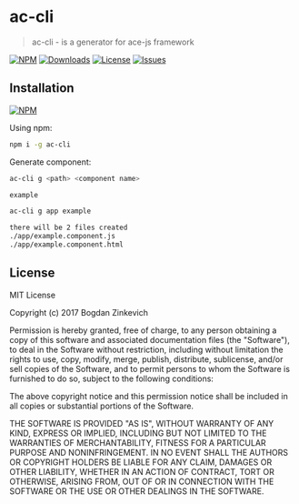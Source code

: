 # ac-cli

  > ac-cli - is a generator for ace-js framework

[![NPM](https://img.shields.io/npm/v/ac-cli.svg)](https://www.npmjs.com/package/ac-cli)
[![Downloads](https://img.shields.io/npm/dm/ac-cli.svg)](http://npm-stat.com/charts.html?package=ac-cli)
[![License](https://img.shields.io/github/license/DeanNeal/ac-cli.svg?style=flat-square)](https://npmjs.org/package/ac-cli)
[![Issues](https://img.shields.io/github/issues/DeanNeal/ac-cli.svg?style=flat-square)](https://github.com/DeanNeal/ac-cli/issues)


## Installation
[![NPM](https://nodei.co/npm/ace-cli.png)](https://nodei.co/npm/ac-cli/)

Using npm:

```bash
npm i -g ac-cli
```

Generate component:

```bash
ac-cli g <path> <component name>

example

ac-cli g app example

there will be 2 files created
./app/example.component.js
./app/example.component.html

```


## License

MIT License

Copyright (c) 2017 Bogdan Zinkevich

Permission is hereby granted, free of charge, to any person obtaining a copy
of this software and associated documentation files (the "Software"), to deal
in the Software without restriction, including without limitation the rights
to use, copy, modify, merge, publish, distribute, sublicense, and/or sell
copies of the Software, and to permit persons to whom the Software is
furnished to do so, subject to the following conditions:

The above copyright notice and this permission notice shall be included in all
copies or substantial portions of the Software.

THE SOFTWARE IS PROVIDED "AS IS", WITHOUT WARRANTY OF ANY KIND, EXPRESS OR
IMPLIED, INCLUDING BUT NOT LIMITED TO THE WARRANTIES OF MERCHANTABILITY,
FITNESS FOR A PARTICULAR PURPOSE AND NONINFRINGEMENT. IN NO EVENT SHALL THE
AUTHORS OR COPYRIGHT HOLDERS BE LIABLE FOR ANY CLAIM, DAMAGES OR OTHER
LIABILITY, WHETHER IN AN ACTION OF CONTRACT, TORT OR OTHERWISE, ARISING FROM,
OUT OF OR IN CONNECTION WITH THE SOFTWARE OR THE USE OR OTHER DEALINGS IN THE
SOFTWARE.

